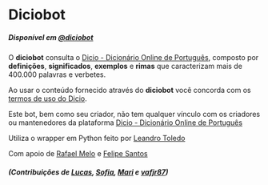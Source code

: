 # Diciobot

##### _Disponível em [@diciobot]_

O **diciobot** consulta o [Dicio - Dicionário Online de Português], composto por **definições**, **significados**, **exemplos** e **rimas** que caracterizam mais de 400.000 palavras e verbetes.

Ao usar o conteúdo fornecido através do **diciobot** você concorda com os [termos de uso do Dicio].

Este bot, bem como seu criador, não tem qualquer vínculo com os criadores ou mantenedores da plataforma [Dicio - Dicionário Online de Português]

Utiliza o wrapper em Python feito por [Leandro Toledo]

Com apoio de [Rafael Melo] e [Felipe Santos]

##### (Contribuições de [Lucas], [Sofia], [Mari] e [vafjr87])

[@diciobot]: <https://telegram.me/diciobot>
[Dicio - Dicionário Online de Português]: <https://www.dicio.com.br/>
[termos de uso do Dicio]: <https://www.dicio.com.br/termos-de-uso.html>
[Leandro Toledo]: <https://github.com/leandrotoledo/python-telegram-bot>
[Rafael Melo]: <https://github.com/rafamelo12>
[Felipe Santos]: <https://github.com/fesoliveira014>
[Lucas]: <https://twitter.com/SrPicoli>
[Sofia]: <https://github.com/sofiabareta>
[Mari]: <https://twitter.com/MariMB>
[vafjr87]: <https://twitter.com/vafjr87>
